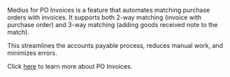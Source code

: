 Medius for PO Invoices is a feature that automates matching purchase orders with invoices. It supports both 2-way matching (invoice with purchase order) and 3-way matching (adding goods received note to the match). 

This streamlines the accounts payable process, reduces manual work, and minimizes errors.

Click <a href="https://success.medius.com/documentation/user_guide/po_invoice/" target="_blank">here</a> to learn more about PO Invoices.

<ActivateModule deploymentTask="Activate_MATCH_in_PROD"/>
